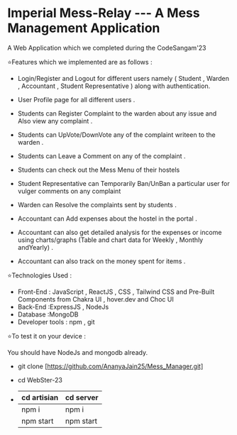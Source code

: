 # Imperial Mess-Relay --- A Mess Management Application

A Web Application which we completed during the CodeSangam'23 

⭐Features which we implemented are as follows : 

 - Login/Register and Logout for different users namely ( Student , Warden , Accountant , Student Representative ) along with authentication. 
 - User Profile page for all different users .

 - Students can Register Complaint to the warden about any issue and Also view any complaint  .
 - Students can UpVote/DownVote any of the complaint writeen to the warden .
 - Students can Leave a Comment on any of the complaint .
 - Students can check out the Mess Menu of their hostels 

 - Student Representative can Temporarily Ban/UnBan a particular user for vulger comments on any complaint 

 - Warden can Resolve the complaints sent by students .

 - Accountant can Add expenses about the hostel in the portal .
 - Accountant can also get detailed analysis for the expenses or income using charts/graphs (Table and chart data for Weekly , Monthly andYearly) . 
 - Accountant can also track on the money spent for items .


⭐Technologies Used : 

 - Front-End : JavaScript , ReactJS , CSS , Tailwind CSS and Pre-Built Components from Chakra UI , hover.dev and Choc UI
 - Back-End :ExpressJS , NodeJs
 - Database :MongoDB
 - Developer tools : npm , git


⭐To test it on your device : 

 You should have NodeJs and mongodb already. 

 - git clone [https://github.com/AnanyaJain25/Mess_Manager.git]

 - cd WebSter-23

 - | cd artisian | cd server | 
   | ---------- | ---------- |
   | npm i | npm i |
   | npm start | npm start |


